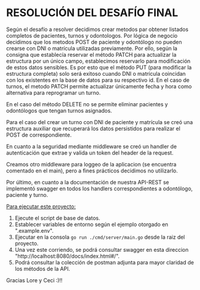 # RESOLUCIÓN DEL DESAFÍO FINAL 

Según el desafío a resolver decidimos crear metodos par obtener listados completos de pacientes, turnos y odontologos. 
Por lógica de negocio decidimos que los metodos POST de paciente y odontólogo no pueden crearse con DNI o matrícula utilizadas previamente. Por ello, según la consigna que establecía reservar el método PATCH para actualizar la estructura por un único campo, establecimos reservarlo para modificación de estos datos sensibles. Es por esto que el método PUT (para modificar la estructura completa) solo será exitoso cuando DNI o matrícula coincidan con los existentes en la base de datos para su respectivo id. En el caso de turnos, el metodo PATCH permite actualizar únicamente fecha y hora como alternativa para reprogramar un turno.

En el caso del método DELETE no se permite eliminar pacientes y odontólogos que tengan turnos asignados.

Para el caso del crear un turno con DNI de paciente y matrícula se creó una estructura auxiliar que recuperará los datos persistidos para realizar el POST de correspondiente.

En cuanto a la seguridad mediante middleware se creó un handler de autenticación que extrae y valida un token del header de la request.

Creamos otro middleware para loggeo de la aplicacion (se encuentra comentado en el main), pero a fines prácticos decidimos no utilizarlo.

Por último, en cuanto a la documentación de nuestra API-REST se implementó swagger en todos los handlers correspondientes a odontólogo, paciente y turno.

<u> Para ejecutar este proyecto: </u>
1. Ejecute el script de base de datos.
2. Establecer variables de entorno según el ejemplo otorgado en ".example.env".
3. Ejecutar en la consola `go run ./cmd/server/main.go`  desde la raiz del proyecto.
4. Una vez este corriendo, se podrá consultar swagger en esta direccion "http://localhost:8080/docs/index.html#/".   
5. Podrá consultar la colección de postman adjunta para mayor claridad de los métodos de la API.

Gracias Lore  y Ceci :)!!
